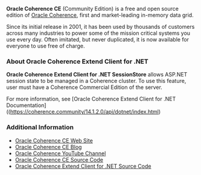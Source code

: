 **Oracle Coherence CE** (Community Edition) is a free and open source edition of [Oracle Coherence](https://www.oracle.com/middleware/technologies/coherence.html), first and market-leading in-memory data grid. 

Since its initial release in 2001, it has been used by thousands of customers across many industries to power some of the mission critical systems you use every day. Often imitated, but never duplicated, it is now available for everyone to use free of charge.

### About Oracle Coherence Extend Client for .NET

**Oracle Coherence Extend Client for .NET SessionStore** allows ASP.NET session state to be managed in a Coherence cluster.  To use this feature, user must have a Coherence Commercial Edition of the server.

For more information, see [Oracle Coherence Extend Client for .NET Documentation]((https://coherence.community/14.1.2.0/api/dotnet/index.html)

### Additional Information

* [Oracle Coherence CE Web Site](https://coherence.community/)
* [Oracle Coherence CE Blog](https://medium.com/oracle-coherence)
* [Oracle Coherence YouTube Channel](https://www.youtube.com/user/OracleCoherence)
* [Oracle Coherence CE Source Code](https://github.com/oracle/coherence)
* [Oracle Coherence Extend Client for .NET Source Code](https://github.com/oracle/coherence-dotnet-extend-client/tree/main)
